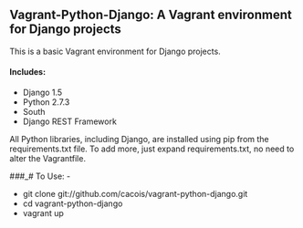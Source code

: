 ## Vagrant-Python-Django: A Vagrant environment for Django projects

This is a basic Vagrant environment for Django projects.

#### Includes:

* Django 1.5
* Python 2.7.3
* South
* Django REST Framework

All Python libraries, including Django, are installed using pip from the
requirements.txt file. To add more, just expand requirements.txt, no need to
alter the Vagrantfile.

#_#_#_# To Use: -

* git clone git://github.com/cacois/vagrant-python-django.git
* cd vagrant-python-django
* vagrant up
